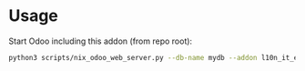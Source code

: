 # Usage

Start Odoo including this addon (from repo root):

```bash
python3 scripts/nix_odoo_web_server.py --db-name mydb --addon l10n_it_edi
```

